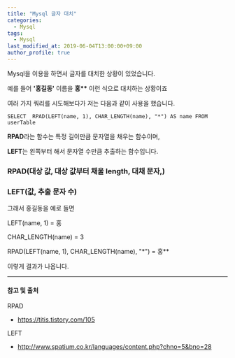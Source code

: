 ```yaml
---
title: "Mysql 글자 대치"
categories: 
  - Mysql
tags:
  - Mysql
last_modified_at: 2019-06-04T13:00:00+09:00
author_profile: true
---
```


Mysql을 이용을 하면서 글자를 대치한 상황이 있었습니다.

예를 들어 **'홍길동'** 이름을 **홍\*\*** 이런 식으로 대치하는 상황이죠

여러 가지 쿼리를 시도해보다가 저는 다음과 같이 사용을 했습니다.

    SELECT  RPAD(LEFT(name, 1), CHAR_LENGTH(name), "*") AS name FROM userTable 

**RPAD**라는 함수는 특정 길이만큼 문자열을 채우는 함수이며,

**LEFT**는 왼쪽부터 해서 문자열 수만큼 추출하는 함수입니다.

### RPAD(대상 값, 대상 값부터 채울 length, 대채 문자,) 

### LEFT(값, 추출 문자 수)

그래서 홍길동을 예로 들면

LEFT(name, 1) = 홍

CHAR_LENGTH(name) = 3

RPAD(LEFT(name, 1), CHAR_LENGTH(name), "*") = 홍**

이렇게 결과가 나옵니다.

---
#### 참고 및 출처

RPAD
- <https://titis.tistory.com/105>

LEFT
- <http://www.spatium.co.kr/languages/content.php?chno=5&bno=28﻿>